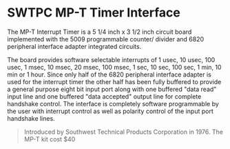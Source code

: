 # SWTPC MP-T Timer Interface

The MP-T Interrupt Timer is a 5 1/4 inch x 3 1/2 inch circuit board implemented with the 5009 programmable counter/ divider and 6820 peripheral interface adapter integrated circuits.

The board provides software selectable interrupts of 1 usec, 10 usec, 100 usec, 1 msec, 10 msec, 20 msec, 100 msec, 1 sec, 10 sec, 100 sec, 1 min, 10 min or 1 hour.
Since only half of the 6820 peripheral interface adapter is used for the interrupt timer the other half has been fully buffered to provide a general purpose eight bit input port along with one buffered "data read" input line and one buffered "data accepted" output line for complete handshake control.
The interface is completely software programmable by the user with interrupt control as well as polarity control of the input port handshake lines.

> Introduced by Southwest Technical Products Corporation in 1976.
> The MP-T kit cost $40
